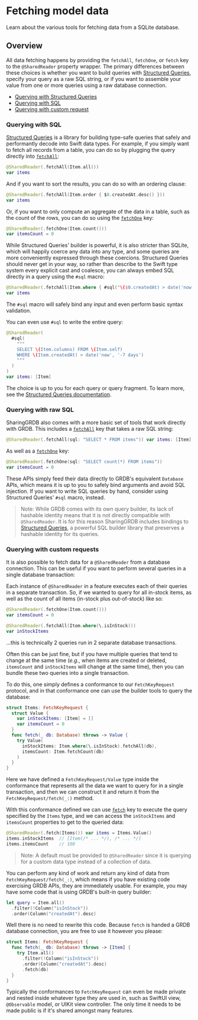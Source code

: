 # Fetching model data

Learn about the various tools for fetching data from a SQLite database.

## Overview

All data fetching happens by providing the `fetchAll`, `fetchOne`, or `fetch` key to the
`@SharedReader` property wrapper. The primary differences between these choices is whether you want
to build queries with [Structured Queries][structured-queries-gh], specify your query as a raw SQL
string, or if you want to assemble your value from one or more queries using a raw database
connection.

  * [Querying with Structured Queries](#Querying-with-Structured-Queries)
  * [Querying with SQL](#Querying-with-SQL)
  * [Querying with custom request](#Querying-with-a-custom-request)

[structured-queries-gh]: https://github.com/pointfreeco/swift-structured-queries

### Querying with SQL

[Structured Queries][structured-queries-gh] is a library for building type-safe queries that safely
and performantly decode into Swift data types. For example, if you simply want to fetch all records
from a table, you can do so by plugging the query directly into
[`fetchAll`](<doc:Sharing/SharedReaderKey/fetchAll(_:database:)>):

```swift
@SharedReader(.fetchAll(Item.all())
var items
```

And if you want to sort the results, you can do so with an ordering clause:

```swift
@SharedReader(.fetchAll(Item.order { $0.createdAt.desc() }))
var items
```

Or, if you want to only compute an aggregate of the data in a table, such as the count of the rows,
you can do so using the 
[`fetchOne`](<doc:Sharing/SharedReaderKey/fetchOne(_:database:)>) key:

```swift
@SharedReader(.fetchOne(Item.count())) 
var itemsCount = 0
```

While Structured Queries' builder is powerful, it is also stricter than SQLite, which will happily
coerce any data into any type, and some queries are more conveniently expressed through these
coercions. Structured Queries should never get in your way, so rather than describe to the Swift
type system every explicit cast and coalesce, you can always embed SQL directly in a query using
the `#sql` macro:

```swift
@SharedReader(.fetchAll(Item.where { #sql("\($0.createdAt) > date('now', '-7 days')") }))
var items
```

The `#sql` macro will safely bind any input and even perform basic syntax validation.

You can even use `#sql` to write the entire query:

```swift
@SharedReader(
  #sql(
    """
    SELECT \(Item.columns) FROM \(Item.self)
    WHERE \(Item.createdAt) > date('now', '-7 days')
    """
  )
)
var items: [Item]
```

The choice is up to you for each query or query fragment. To learn more, see the
[Structured Queries documentation][structured-queries-docs].

[structured-queries-gh]: https://github.com/pointfreeco/swift-structured-queries
[structured-queries-docs]: #TODO

### Querying with raw SQL

SharingGRDB also comes with a more basic set of tools that work directly with GRDB. This includes
a [`fetchAll`](<doc:Sharing/SharedReaderKey/fetchAll(sql:arguments:database:)>) key that takes a raw
SQL string:

```swift
@SharedReader(.fetchAll(sql: "SELECT * FROM items")) var items: [Item]
```

As well as a [`fetchOne`](<doc:Sharing/SharedReaderKey/fetchOne(sql:arguments:database:)>) key:

```swift
@SharedReader(.fetchOne(sql: "SELECT count(*) FROM items")) 
var itemsCount = 0
```

These APIs simply feed their data directly to GRDB's equivalent `Database` APIs, which means it is
up to you to safely bind arguments and avoid SQL injection. If you want to write SQL queries by
hand, consider using Structured Queries' `#sql` macro, instead.

> Note: While GRDB comes with its own query builder, its lack of hashable identity means that it is
> not directly compatible with `@SharedReader`. It is for this reason SharingGRDB includes bindings
> to [Structured Queries][structured-queries-gh], a powerful SQL builder library that preserves a
> hashable identity for its queries.

[structured-queries-gh]: https://github.com/pointfreeco/swift-structured-queries

### Querying with custom requests

It is also possible to fetch data for a `@SharedReader` from a database connection. This can be
useful if you want to perform several queries in a single database transaction:

Each instance of `@SharedReader` in a feature executes each of their queries in a separate
transaction. So, if we wanted to query for all in-stock items, as well as the count of all items
(in-stock plus out-of-stock) like so:

```swift
@SharedReader(.fetchOne(Item.count()))
var itemsCount = 0

@SharedReader(.fetchAll(Item.where(\.isInStock)))
var inStockItems
```

…this is technically 2 queries run in 2 separate database transactions.

Often this can be just fine, but if you have multiple queries that tend to change at the same
time (_e.g._, when items are created or deleted, `itemsCount` and `inStockItems` will change
at the same time), then you can bundle these two queries into a single transaction.

To do this, one simply defines a conformance to our ``FetchKeyRequest`` protocol, and in that
conformance one can use the builder tools to query the database:

```swift
struct Items: FetchKeyRequest {
  struct Value {
    var inStockItems: [Item] = []
    var itemsCount = 0
  }
  func fetch(_ db: Database) throws -> Value {
    try Value(
      inStockItems: Item.where(\.isInStock).fetchAll(db),
      itemsCount: Item.fetchCount(db)
    )
  }
}
```

Here we have defined a ``FetchKeyRequest/Value`` type inside the conformance that represents all the
data we want to query for in a single transaction, and then we can construct it and return it from
the ``FetchKeyRequest/fetch(_:)`` method.

With this conformance defined we can use 
[`fetch`](<doc:Sharing/SharedReaderKey/fetch(_:database:)-3qcpd>) key to execute the query specified
by the `Items` type, and we can access the `inStockItems` and `itemsCount` properties to get to the
queried data:

```swift
@SharedReader(.fetch(Items()) var items = Items.Value()
items.inStockItems  // [Item(/* ... */), /* ... */]
items.itemsCount    // 100
```

> Note: A default must be provided to `@SharedReader` since it is querying for a custom data type
> instead of a collection of data.

You can perform any kind of work and return any kind of data from ``FetchKeyRequest/fetch(_:)``,
which means if you have existing code exercising GRDB APIs, they are immediately usable. For
example, you may have some code that is using GRDB's built-in query builder:

```swift
let query = Item.all()
  .filter(!Column("isInStock"))
  .order(Column("createdAt").desc)
```

Well there is no need to rewrite this code. Because `fetch` is handed a GRDB database connection,
you are free to use it however you please:

```swift
struct Items: FetchKeyRequest {
  func fetch(_ db: Database) throws -> [Item] {
    try Item.all()
      .filter(!Column("isInStock"))
      .order(Column("createdAt").desc)
      .fetch(db)
  }
}
```

Typically the conformances to ``FetchKeyRequest`` can even be made private and nested inside
whatever type they are used in, such as SwiftUI view, `@Observable` model, or UIKit view controller.
The only time it needs to be made public is if it's shared amongst many features.
